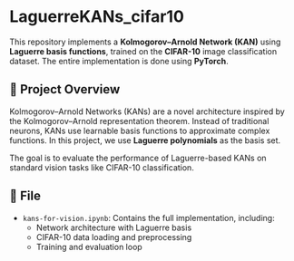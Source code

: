 # LaguerreKANs_cifar10

This repository implements a **Kolmogorov–Arnold Network (KAN)** using **Laguerre basis functions**, trained on the **CIFAR-10** image classification dataset. The entire implementation is done using **PyTorch**.

## 🧠 Project Overview

Kolmogorov–Arnold Networks (KANs) are a novel architecture inspired by the Kolmogorov–Arnold representation theorem. Instead of traditional neurons, KANs use learnable basis functions to approximate complex functions. In this project, we use **Laguerre polynomials** as the basis set.

The goal is to evaluate the performance of Laguerre-based KANs on standard vision tasks like CIFAR-10 classification.

## 📁 File

- `kans-for-vision.ipynb`: Contains the full implementation, including:
  - Network architecture with Laguerre basis
  - CIFAR-10 data loading and preprocessing
  - Training and evaluation loop


